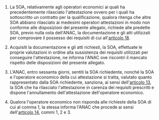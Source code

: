 1. La SOA, relativamente agli operatori economici ai quali ha precedentemente rilasciato l'attestazione ovvero per i quali ha sottoscritto un contratto per la qualificazione, qualora ritenga che altre SOA abbiano rilasciato ai medesimi operatori attestazioni in modo non conforme alle disposizioni del presente allegato, richiede alle predette SOA, previo nulla osta dell'ANAC, la documentazione e gli atti utilizzati per comprovare il possesso dei requisiti di cui all'[articolo 18](/allegato-2.12-articolo-18/1).

2. Acquisiti la documentazione e gli atti richiesti, la SOA, effettuate le proprie valutazioni in ordine alla sussistenza dei requisiti utilizzati per conseguire l'attestazione, ne informa l'ANAC ove riscontri il mancato rispetto delle disposizioni del presente allegato.

3. L'ANAC, entro sessanta giorni, sentiti la SOA richiedente, nonché la SOA e l'operatore economico della cui attestazione si tratta, valutato quanto rappresentato dalla SOA richiedente, sanziona, ai sensi dell'[articolo 13](/allegato-2.12-articolo-13/1), la SOA che ha rilasciato l'attestazione in carenza dei requisiti prescritti e dispone l'annullamento dell'attestazione dell'operatore economico.

4. Qualora l'operatore economico non risponda alle richieste della SOA di cui al comma 1, la stessa informa l'ANAC che procede ai sensi dell'[articolo 14](/allegato-2.12-articolo-14/1), commi 1, 2 e 3.